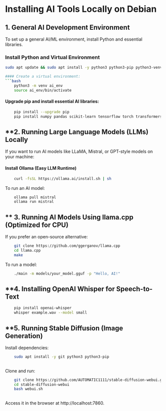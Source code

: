 # Installing AI Tools Locally on Debian

## **1. General AI Development Environment**
To set up a general AI/ML environment, install Python and essential libraries.

### **Install Python and Virtual Environment**
```bash
sudo apt update && sudo apt install -y python3 python3-pip python3-venv

#### Create a virtual environment:
```bash
    python3 -m venv ai_env
    source ai_env/bin/activate

```

#### Upgrade pip and install essential AI libraries:
```bash
    pip install --upgrade pip
    pip install numpy pandas scikit-learn tensorflow torch transformers opencv-python matplotlib jupyter

```

## **2. Running Large Language Models (LLMs) Locally
If you want to run AI models like LLaMA, Mistral, or GPT-style models on your machine:
#### Install Ollama (Easy LLM Runtime)
```bash
    curl -fsSL https://ollama.ai/install.sh | sh

```

To run an AI model:
```bash
    ollama pull mistral
    ollama run mistral
```

## ** 3. Running AI Models Using llama.cpp (Optimized for CPU)

If you prefer an open-source alternative:

```bash
    git clone https://github.com/ggerganov/llama.cpp
    cd llama.cpp
    make
```

To run a model:
```bash
    ./main -m models/your_model.gguf -p "Hello, AI!"
```

## **4. Installing OpenAI Whisper for Speech-to-Text
```bash
    pip install openai-whisper
    whisper example.wav --model small
```

## **5. Running Stable Diffusion (Image Generation)
Install dependencies:

```bash
    sudo apt install -y git python3 python3-pip
    
```

Clone and run:

```bash
    git clone https://github.com/AUTOMATIC1111/stable-diffusion-webui.git
    cd stable-diffusion-webui
    bash webui.sh
    
```

Access it in the browser at http://localhost:7860.